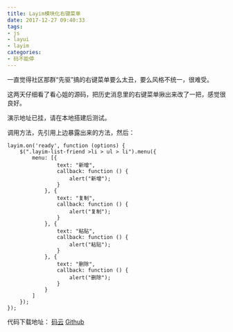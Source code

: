 ```yaml
---
title: Layim模块化右键菜单
date: 2017-12-27 09:40:33
tags: 
- js
- layui
- layim
categories: 
- 码不能停
---
```


一直觉得社区那群“先驱”搞的右键菜单要么太丑，要么风格不统一，很难受。

这两天仔细看了看心姐的源码，把历史消息里的右键菜单揪出来改了一把，感觉很良好。

演示地址已挂，请在本地搭建后测试。

调用方法，先引用上边暴露出来的方法，然后：
```
layim.on('ready', function (options) {
    $(".layim-list-friend >li > ul > li").menu({
        menu: [{
                text: "新增",
                callback: function () {
                    alert("新增");
                }
            }, {
                text: "复制",
                callback: function () {
                    alert("复制");
                }
            }, {
                text: "粘贴",
                callback: function () {
                    alert("粘贴");
                }
            }, {
                text: "删除",
                callback: function () {
                    alert("删除");
                }
            }
        ]
    });
});
```
代码下载地址：
[码云](https://gitee.com/M-finder/Layim-contextmenu)
[Github](https://github.com/M-finder/Layim-contextmenu)